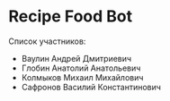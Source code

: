 # Recipe Food Bot

Список участников:

* Ваулин Андрей Дмитриевич
* Глобин Анатолий Анатольевич
* Колмыков Михаил Михайлович
* Сафронов Василий Константинович


